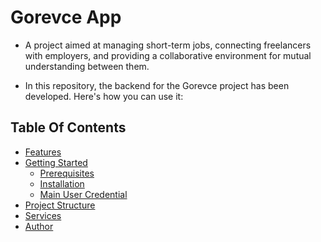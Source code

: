 
# Gorevce App 

* A project aimed at managing short-term jobs, connecting freelancers with employers, and providing a collaborative environment for mutual understanding between them.

* In this repository, the backend for the Gorevce project has been developed. Here's how you can use it:

## Table Of Contents
- [Features](#features)
- [Getting Started](#getting-started)
    - [Prerequisites](#prerequisites)
    - [Installation](#installation)
    - [Main User Credential](#Main-User-Credential)
- [Project Structure](#project-structure)
- [Services](#services)
- [Author](#author)

